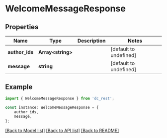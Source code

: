 # WelcomeMessageResponse


## Properties

Name | Type | Description | Notes
------------ | ------------- | ------------- | -------------
**author_ids** | **Array&lt;string&gt;** |  | [default to undefined]
**message** | **string** |  | [default to undefined]

## Example

```typescript
import { WelcomeMessageResponse } from 'dc_rest';

const instance: WelcomeMessageResponse = {
    author_ids,
    message,
};
```

[[Back to Model list]](../README.md#documentation-for-models) [[Back to API list]](../README.md#documentation-for-api-endpoints) [[Back to README]](../README.md)

